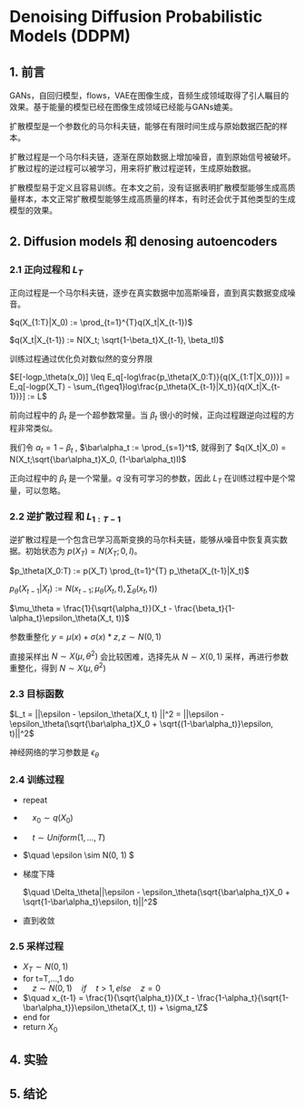 # Denoising Diffusion Probabilistic Models (DDPM)

## 1. 前言

GANs，自回归模型，flows，VAE在图像生成，音频生成领域取得了引人瞩目的效果。基于能量的模型已经在图像生成领域已经能与GANs媲美。

扩散模型是一个参数化的马尔科夫链，能够在有限时间生成与原始数据匹配的样本。

扩散过程是一个马尔科夫链，逐渐在原始数据上增加噪音，直到原始信号被破坏。扩散过程的逆过程可以被学习，用来将扩散过程逆转，生成原始数据。

扩散模型易于定义且容易训练。在本文之前，没有证据表明扩散模型能够生成高质量样本，本文正常扩散模型能够生成高质量的样本，有时还会优于其他类型的生成模型的效果。

## 2. Diffusion models 和 denosing autoencoders

### 2.1 正向过程和 $L_T$

正向过程是一个马尔科夫链，逐步在真实数据中加高斯噪音，直到真实数据变成噪音。

$q(X_{1:T}|X_0) := \prod_{t=1}^{T}q(X_t|X_{t-1})$

$q(X_t|X_{t-1}) := N(X_t; \sqrt{1-\beta_t}X_{t-1}, \beta_tI)$

训练过程通过优化负对数似然的变分界限

$E[-logp_\theta(x_0)] \leq E_q[-log\frac{p_\theta(X_0:T)}{q(X_{1:T|X_0})}] = E_q[-logp(X_T) - \sum_{t\geq1}log\frac{p_\theta(X_{t-1}|X_t)}{q(X_t|X_{t-1})}] := L$ 

前向过程中的 $\beta_t$ 是一个超参数常量。当 $\beta_t$ 很小的时候，正向过程跟逆向过程的方程非常类似。

我们令 $\alpha_t = 1-\beta_t$ , $\bar\alpha_t := \prod_{s=1}^t$, 就得到了 $q(X_t|X_0) = N(X_t;\sqrt{\bar\alpha_t}X_0, (1-\bar\alpha_t)I)$

正向过程中的 $\beta_t$ 是一个常量。$q$ 没有可学习的参数，因此 $L_T$ 在训练过程中是个常量，可以忽略。

### 2.2 逆扩散过程 和 $L_{1:T-1}$

逆扩散过程是一个包含已学习高斯变换的马尔科夫链，能够从噪音中恢复真实数据。初始状态为 $p(X_T) = N(X_T;0,I)$。

$p_\theta(X_0:T) := p(X_T) \prod_{t=1}^{T} p_\theta(X_{t-1}|X_t)$

$p_\theta(X_{t-1}|X_t) := N(x_{t-1};\mu_\theta(X_t,t), \sum_\theta(x_t, t))$


$\mu_\theta = \frac{1}{\sqrt{\alpha_t}}(X_t - \frac{\beta_t}{1-\alpha_t}\epsilon_\theta(X_t, t))$

参数重整化 $y = \mu(x) + \sigma(x) * z, z \sim N(0, 1)$

直接采样出 $N \sim X(\mu, \theta^2)$ 会比较困难，选择先从 $N \sim X(0, 1)$ 采样，再进行参数重整化，得到 $N \sim X(\mu, \theta^2)$

### 2.3 目标函数

$L_t = ||\epsilon - \epsilon_\theta(X_t, t) ||^2 = ||\epsilon - \epsilon_\theta(\sqrt{\bar\alpha_t}X_0 + \sqrt{(1-\bar\alpha_t)}\epsilon, t)||^2$

神经网络的学习参数是 $\epsilon_\theta$

### 2.4 训练过程

* repeat
* $\quad x_0 \sim q(X_0)$
* $\quad t \sim Uniform({1,...,T})$
* $\quad \epsilon \sim N(0, 1) $
* 梯度下降

   $\quad \Delta_\theta||\epsilon - \epsilon_\theta(\sqrt{\bar\alpha_t}X_0 + \sqrt{1-\bar\alpha_t}\epsilon, t)||^2$
* 直到收敛

### 2.5 采样过程

* $X_T \sim N(0, 1)$
* for t=T,...,1 do
* $\quad z \sim N(0, 1)\quad  if \quad  t \gt 1, else\quad z=0$
* $\quad x_{t-1} = \frac{1}{\sqrt{\alpha_t}}(X_t - \frac{1-\alpha_t}{\sqrt{1-\bar\alpha_t}}\epsilon_\theta(X_t, t)) + \sigma_tZ$
* end for
* return $X_0$

## 4. 实验

## 5. 结论
